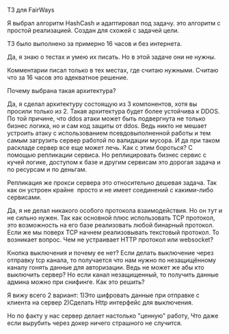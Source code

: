 ТЗ для FairWays

Я выбрал алгоритм HashCash и адаптировал под задачу. это алгоритм с  простой реализацией. Создан для схожей с задачей цели.

ТЗ было выполнено за примерно 16 часов и без интернета.

Да, я знаю о тестах и умею их писать. Но в этой задаче они не нужны.

Комментарии писал только в тех местах, где считаю нужными. Считаю что за 16 часов это адекватное решение.

Почему выбрана такая архитектура?

Да, я сделал архитектуру состоящую из 3 компонентов, хотя вы просили только из 2. Такая архитектура будет более устойчива к DDOS. 
По той причине, что ddos атаки может быть подвергнута не только бизнес логика, но и сам код защиты от ddos. Ведь никто не мешает устроить атаку с использованием псевдовыполненной работы и тем самым загрузить сервер работой по валидации мусора. И да при таком раскладе сервер все еще может лечь. Как с этим бороться? С помощью репликации сервиса. Но реплицировать бизнес сервис с кучей логике, доступом к базе и другим сервисам это дорогая задача и по ресурсам и по деньгам.

Репликация же прокси сервера это относительно дешевая задача. Так как он устроен крайне  просто и не имеет соединений с какими-либо сервисами.

Да, я не делал никакого особого протокола взаимодействия. Но он тут и не сильно нужен. Так как основной плюс использовать TCP протокол, это возможность на его базе реализовать любой бинарный протокол. Если же мы поверх TCP начнем реализовывать текстовый протокол. То возникает вопрос. Чем не устраивает HTTP протокол или websocket?

Кнопка выключения и почему ее нет? Если делать выключение через отправку tcp канала, то получается что нам нужно по незащищённому каналу гонять данные для авторизации. Ведь не может же абы кто выключить сервер? Но если канал незащищенный, то получить данные админа можно при снифинге. Как это решить?

Я вижу всего 2 вариант:
1)Это шифровать данные при отправке с клиента на сервер
2)Сделать Http интерфейс для выключения.


Но по факту у нас сервер делает настолько "ценную" работу, Что даже если вырубить через докер ничего страшного не случится.
